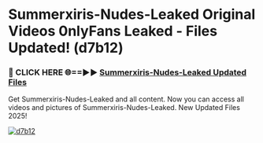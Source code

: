 # Summerxiris-Nudes-Leaked Original Videos 0nlyFans Leaked - Files Updated! (d7b12)

<h3>🔴 CLICK HERE 🌐==►► <a href="https://tinyurl.com/yc6ubb5a" rel="nofollow">Summerxiris-Nudes-Leaked Updated Files</a></h3>

Get Summerxiris-Nudes-Leaked and all content. Now you can access all videos and pictures of Summerxiris-Nudes-Leaked. New Updated Files 2025!

[![d7b12](https://i.imgur.com/7eu0CRL.gif)](https://tinyurl.com/yc6ubb5a)
